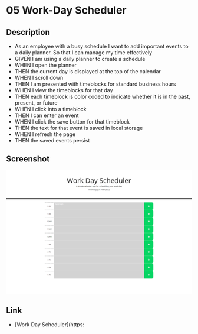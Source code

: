 # 05 Work-Day Scheduler


## Description
* As an employee with a busy schedule I want to add important events to a daily planner. So that I can manage my time effectively
* GIVEN I am using a daily planner to create a schedule
* WHEN I open the planner
* THEN the current day is displayed at the top of the calendar
* WHEN I scroll down
* THEN I am presented with timeblocks for standard business hours
* WHEN I view the timeblocks for that day
* THEN each timeblock is color coded to indicate whether it is in the past, present, or future
* WHEN I click into a timeblock
* THEN I can enter an event
* WHEN I click the save button for that timeblock
* THEN the text for that event is saved in local storage
* WHEN I refresh the page
* THEN the saved events persist

## Screenshot
![Screenshot](./images/WorkDayScreenshot.png)

## Link
* [Work Day Scheduler](https:
